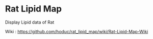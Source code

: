 # Rat Lipid Map

Display Lipid data of Rat

Wiki : https://github.com/hoduc/rat_lipid_map/wiki/Rat-Lipid-Map-Wiki

